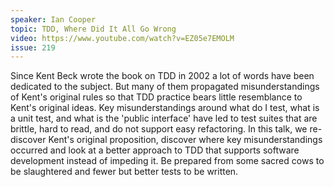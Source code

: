 ```yaml
---
speaker: Ian Cooper
topic: TDD, Where Did It All Go Wrong
video: https://www.youtube.com/watch?v=EZ05e7EMOLM
issue: 219
---
```


Since Kent Beck wrote the book on TDD in 2002 a lot of words have been dedicated to the subject. But many of them propagated misunderstandings of Kent's original rules so that TDD practice bears little resemblance to Kent's original ideas. Key misunderstandings around what do I test, what is a unit test, and what is the 'public interface' have led to test suites that are brittle, hard to read, and do not support easy refactoring. In this talk, we re-discover Kent's original proposition, discover where key misunderstandings occurred and look at a better approach to TDD that supports software development instead of impeding it. Be prepared from some sacred cows to be slaughtered and fewer but better tests to be written.

